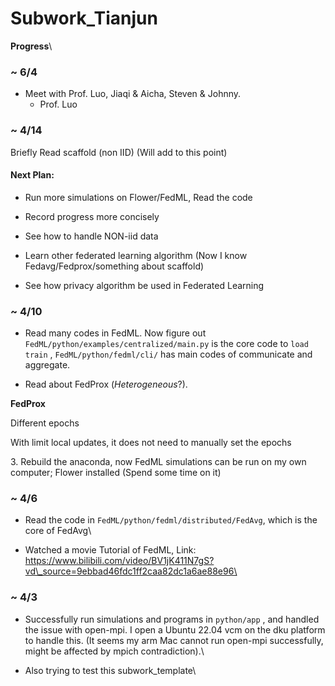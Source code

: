 # Subwork\_Tianjun

**Progress**\

### ~ 6/4

- Meet with Prof. Luo, Jiaqi & Aicha, Steven & Johnny.
    - Prof. Luo
        


### \~ 4/14

Briefly Read scaffold (non IID) (Will add to this point)

#### Next Plan:

- Run more simulations on Flower/FedML, Read the code

- Record progress more concisely

- See how to handle NON-iid data

- Learn other federated learning algorithm (Now I know Fedavg/Fedprox/something about scaffold)

- See how privacy algorithm be used in Federated Learning

### \~ 4/10

- Read many codes in FedML. Now figure out `FedML/python/examples/centralized/main.py` is the core code to `load` `train` , `FedML/python/fedml/cli/` has main codes of communicate and aggregate.

- Read about FedProx (_Heterogeneous_?).

**FedProx**

Different epochs

With limit local updates, it does not need to manually set the epochs

$3.$ Rebuild the anaconda, now FedML simulations can be run on my own computer; Flower installed (Spend some time on it)

### \~ 4/6

- Read the code in `FedML/python/fedml/distributed/FedAvg`, which is the core of FedAvg\

- Watched a movie Tutorial of FedML, Link: https://www.bilibili.com/video/BV1jK411N7gS?vd\_source=9ebbad46fdc1ff2caa82dc1a6ae88e96\


### \~ 4/3

- Successfully run simulations and programs in `python/app` , and handled the issue with open-mpi. I open a Ubuntu 22.04 vcm on the dku platform to handle this. (It seems my arm Mac cannot run open-mpi successfully, might be affected by mpich contradiction).\

- Also trying to test this subwork\_template\
